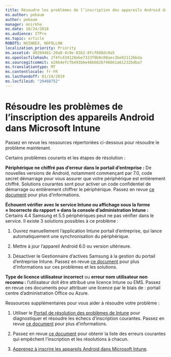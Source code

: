 ```yaml
---
title: Résoudre les problèmes de l’inscription des appareils Android dans Microsoft Intune
ms.author: pebaum
author: pebaum
manager: mnirkhe
ms.date: 10/24/2018
ms.audience: ITPro
ms.topic: article
ROBOTS: NOINDEX, NOFOLLOW
localization_priority: Priority
ms.assetid: d0269461-20a8-4c9e-83b2-8fcf608dc0a5
ms.openlocfilehash: 2f4fc434128ebe7323f0b8c08aec3be82112bbda
ms.sourcegitcommit: e2864efcfb493b6e46b662b746661a61232bdba7
ms.translationtype: MT
ms.contentlocale: fr-FR
ms.lasthandoff: 01/24/2019
ms.locfileid: "29468752"
---
```

# <a name="troubleshoot-issues-with-enrolling-android-devices-in-microsoft-intune"></a>Résoudre les problèmes de l’inscription des appareils Android dans Microsoft Intune

Passez en revue les ressources répertoriées ci-dessous pour résoudre le problème maintenant.
  
Certains problèmes courants et les étapes de résolution :
  
 **Périphérique ne chiffré pas d’erreur dans le portail d’entreprise :** De nouvelles versions de Android, notamment commençant par 7.0, code secret démarrage pour vous assurer que votre périphérique est entièrement chiffré. Solutions courantes sont pour activer un code confidentiel de démarrage ou entièrement chiffrer le périphérique. Passez en revue [ce document](https://docs.microsoft.com/en-us/intune-user-help/your-device-appears-encrypted-but-cp-says-otherwise-android) pour plus d’informations. 
  
 **Échouent vérifier avec le service Intune ou affichage sous la forme « Incorrecte du rapport » dans la console d’administration Intune :** Certains 4.4 Samsung et 5.5 périphériques peut ne pas vérifier dans le service. Il existe 3 solutions possibles à ce problème : 
  
1. Ouvrez manuellement l’application Intune portail d’entreprise, qui lance automatiquement une synchronisation du périphérique.
    
2. Mettre à jour l’appareil Android 6.0 ou version ultérieure.
    
3. Désactiver le Gestionnaire d’actives Samsung à la gestion du portail d’entreprise Intune. Passez en revue [ce document](https://docs.microsoft.com/en-us/intune-classic/troubleshoot/troubleshoot-device-enrollment-in-intune#devices-fail-to-check-in-with-the-intune-service-and-display-as-unhealthy-in-the-intune-admin-console) pour plus d’informations sur ces problèmes et les solutions. 
    
 **Type de licence utilisateur incorrect** ou **erreur nom utilisateur non reconnu :** l’utilisateur doit être attribué une licence Intune ou EMS. Passez en revue ces documents pour attribuer une licence par le biais de : portail centre d’administration Office ou Azure. 
  
Ressources supplémentaires pour vous aider à résoudre votre problème :
  
1. Utiliser le [Portail de résolution des problèmes de Intune](https://devicemanagement.microsoft.com/#blade/Microsoft_Intune_DeviceSettings/TroubleshootBlade) pour diagnostiquer et résoudre les échecs d’inscription courantes. Passez en revue [ce document](https://docs.microsoft.com/en-us/intune/help-desk-operators) pour plus d’informations. 
    
2. Passez en revue [ce document](https://docs.microsoft.com/en-us/intune-classic/Troubleshoot/troubleshoot-device-enrollment-in-intune) pour obtenir la liste des erreurs courantes qui empêchent l’inscription et les résolutions à chacun. 
    
3. [Apprenez à inscrire les appareils Android dans Microsoft Intune](https://docs.microsoft.com/en-us/intune/android-enroll).
    

